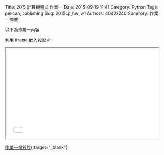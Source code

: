 Title: 2015 計算機程式 作業一
Date: 2015-09-19 11:41
Category: Python
Tags: pelican, publishing
Slug: 2015cp_hw_w1
Authors: 40423240
Summary: 作業一摘要

以下為作業一內容

利用 iframe 嵌入投影片:

<iframe src="40423240_cp_w1_p.html" width="500" height="300"></iframe>

[作業一投影片](40423240_cp_w1_p.html){:target="_blank"}
